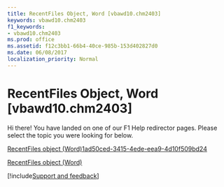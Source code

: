 ```yaml
---
title: RecentFiles Object, Word [vbawd10.chm2403]
keywords: vbawd10.chm2403
f1_keywords:
- vbawd10.chm2403
ms.prod: office
ms.assetid: f12c3bb1-66b4-40ce-985b-153d402827d0
ms.date: 06/08/2017
localization_priority: Normal
---
```



# RecentFiles Object, Word [vbawd10.chm2403]

Hi there! You have landed on one of our F1 Help redirector pages. Please select the topic you were looking for below.

[RecentFiles object (Word)1ad50ced-3415-4ede-eea9-4d10f509bd24](https://msdn.microsoft.com/library/1ad50ced-3415-4ede-eea9-4d10f509bd24%28Office.15%29.aspx)

[RecentFiles object (Word)](https://msdn.microsoft.com/library/c2d5e0b1-0d79-2fa7-c475-e5cace59ba1f%28Office.15%29.aspx)

[!include[Support and feedback](~/includes/feedback-boilerplate.md)]